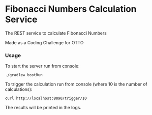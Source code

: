 # Fibonacci Numbers Calculation Service


The REST service to calculate Fibonacci Numbers


Made as a Coding Challenge for OTTO 


### Usage

To start the server run from console:

`./gradlew bootRun`


To trigger the calculation run from console (where 10 is the number of calculations):

`curl http://localhost:8090/trigger/10`


The results will be printed in the logs.
